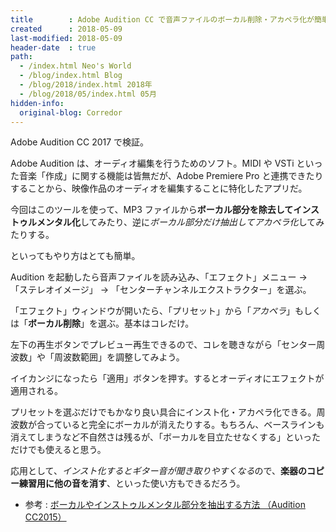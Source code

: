 ```yaml
---
title        : Adobe Audition CC で音声ファイルのボーカル削除・アカペラ化が簡単にできた
created      : 2018-05-09
last-modified: 2018-05-09
header-date  : true
path:
  - /index.html Neo's World
  - /blog/index.html Blog
  - /blog/2018/index.html 2018年
  - /blog/2018/05/index.html 05月
hidden-info:
  original-blog: Corredor
---
```


Adobe Audition CC 2017 で検証。

Adobe Audition は、オーディオ編集を行うためのソフト。MIDI や VSTi といった音楽「作成」に関する機能は皆無だが、Adobe Premiere Pro と連携できたりすることから、映像作品のオーディオを編集することに特化したアプリだ。

今回はこのツールを使って、MP3 ファイルから**ボーカル部分を除去してインストゥルメンタル化**してみたり、逆に*ボーカル部分だけ抽出してアカペラ化*してみたりする。

といってもやり方はとても簡単。

Audition を起動したら音声ファイルを読み込み、「エフェクト」メニュー → 「ステレオイメージ」 → 「センターチャンネルエクストラクター」を選ぶ。

「エフェクト」ウィンドウが開いたら、「プリセット」から「*アカペラ*」もしくは「**ボーカル削除**」を選ぶ。基本はコレだけ。

左下の再生ボタンでプレビュー再生できるので、コレを聴きながら「センター周波数」や「周波数範囲」を調整してみよう。

イイカンジになったら「適用」ボタンを押す。するとオーディオにエフェクトが適用される。

プリセットを選ぶだけでもかなり良い具合にインスト化・アカペラ化できる。周波数が合っていると完全にボーカルが消えたりする。もちろん、ベースラインも消えてしまうなど不自然さは残るが、「ボーカルを目立たせなくする」といっただけでも使えると思う。

応用として、*インスト化するとギター音が聞き取りやすくなる*ので、**楽器のコピー練習用に他の音を消す**、といった使い方もできるだろう。

- 参考 : [ボーカルやインストゥルメンタル部分を抽出する方法 （Audition CC2015）](https://helpx.adobe.com/jp/audition/kb/4378.html)
